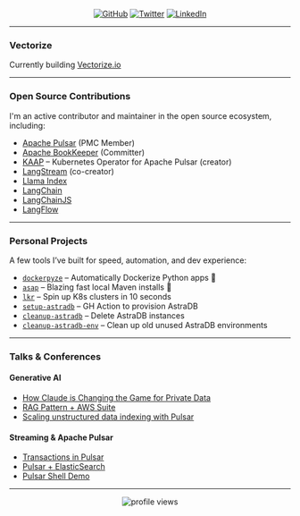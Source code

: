 <p align="center">
  <a href="https://github.com/nicoloboschi"><img alt="GitHub" src="https://img.shields.io/badge/-GitHub-1f1f1f?style=for-the-badge&logo=github&logoColor=white"></a>
  <a href="https://twitter.com/nicoloboschi"><img alt="Twitter" src="https://img.shields.io/twitter/follow/nicoloboschi?style=for-the-badge&logo=twitter&labelColor=1f1f1f&color=1f1f1f"></a>
  <a href="https://www.linkedin.com/in/nicol%C3%B3-boschi-621a1a158/"><img alt="LinkedIn" src="https://img.shields.io/badge/-LinkedIn-1f1f1f?style=for-the-badge&logo=linkedin&logoColor=white"></a>
</p>

---
### Vectorize

Currently building [Vectorize.io](https://vectorize.io)

---

### Open Source Contributions

I'm an active contributor and maintainer in the open source ecosystem, including:

- [Apache Pulsar](https://github.com/apache/pulsar) (PMC Member)
- [Apache BookKeeper](https://github.com/apache/bookkeeper) (Committer)
- [KAAP](https://github.com/datastax/kaap) – Kubernetes Operator for Apache Pulsar (creator)
- [LangStream](https://github.com/LangStream/langstream) (co-creator)
- [Llama Index](https://github.com/run-llama/llama_index)
- [LangChain](https://github.com/langchain-ai/langchain)
- [LangChainJS](https://github.com/langchain-ai/langchainjs)
- [LangFlow](https://github.com/langflow-ai/langflow)

---

### Personal Projects

A few tools I’ve built for speed, automation, and dev experience:

- [`dockerpyze`](https://github.com/nicoloboschi/dockerpyze) – Automatically Dockerize Python apps 🐳
- [`asap`](https://github.com/nicoloboschi/asap) – Blazing fast local Maven installs 🚀
- [`lkr`](https://github.com/nicoloboschi/local-kubernetes-runner) – Spin up K8s clusters in 10 seconds
- [`setup-astradb`](https://github.com/nicoloboschi/setup-astradb) – GH Action to provision AstraDB
- [`cleanup-astradb`](https://github.com/nicoloboschi/cleanup-astradb) – Delete AstraDB instances
- [`cleanup-astradb-env`](https://github.com/nicoloboschi/cleanup-astradb-env) – Clean up old unused AstraDB environments

---

### Talks & Conferences

#### Generative AI
- [How Claude is Changing the Game for Private Data](https://youtu.be/aYAgTLlinaE?si=WqKXKyTDUgEKNxn5)
- [RAG Pattern + AWS Suite](https://www.youtube.com/watch?v=EWdZnb6MXog)
- [Scaling unstructured data indexing with Pulsar](https://www.youtube.com/watch?v=EDQjWXzU-Ds)

#### Streaming & Apache Pulsar
- [Transactions in Pulsar](https://youtu.be/eNaKKui1-cE?si=1KYepiEzw8DUZFUN)
- [Pulsar + ElasticSearch](https://youtu.be/CyZwpvw9F6I?si=mUdtxxHbmO4bOuRh)
- [Pulsar Shell Demo](https://youtu.be/NPP5ZJ1raek?si=xyRSbE4TwOOGllf-)

---

<p align="center">
  <img src="https://hit.yhype.me/github/profile?user_id=23314389" alt="profile views" />
</p>
